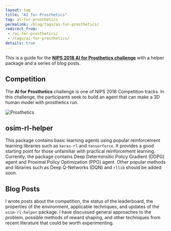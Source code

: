 ```yaml
---
layout: tag
title: "AI for Prosthetics"
tag: ai-for-prosthetics
permalink: /blog/tags/ai-for-prosthetics/
redirect_from:
 - /ai-for-prosthetics/
 - /tags/ai-for-prosthetics/
details: true
---
```


This is a guide for the [**NIPS 2018 AI for Prosthetics challenge**](https://www.crowdai.org/challenges/nips-2018-ai-for-prosthetics-challenge) with a helper package and a series of blog posts.

## Competition

The **AI for Prosthetics** challenge is one of NIPS 2018 Competition tracks. In this challenge, the participants seek to build an agent that can make a 3D human model with prosthetics run.

<div class="w50" style="margin: 10px auto;">
  <img src="{{ absolute_url }}/assets/_pages/ai-for-prosthetics/prosthetics.jpeg" alt="Prosthetics">
</div>

## osim-rl-helper

This package contains basic learning agents using popular reinforcement learning libraries such as `keras-rl` and `tensorforce`. It provides a good starting point for those unfamiliar with practical reinforcement learning. Currently, the package contains Deep Determinsitic Policy Gradient (DDPG) agent and Proximal Policy Optimization (PPO) agent. Other popular methods and libraries such as Deep Q-Networks (DQN) and `rllib` should be added soon.

## Blog Posts

I wrote posts about the competition, the status of the leaderboard, the properties of the environment, applicable techniques, and updates of the `osim-rl-helper` package. I have discussed general approaches to the problem, possible methods of reward shaping, and other techniques from recent literature that could be worth experimenting.
